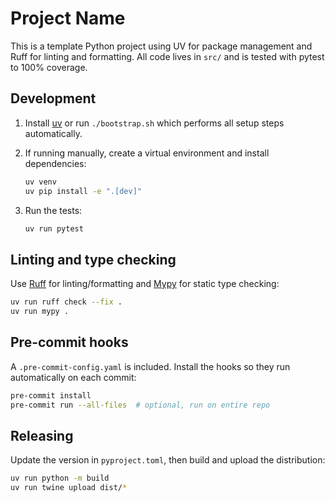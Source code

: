 # Project Name

This is a template Python project using UV for package management and Ruff for
linting and formatting. All code lives in `src/` and is tested with pytest to
100% coverage.

## Development

1. Install [uv](https://github.com/astral-sh/uv) or run `./bootstrap.sh` which
   performs all setup steps automatically.
2. If running manually, create a virtual environment and install dependencies:

   ```bash
   uv venv
   uv pip install -e ".[dev]"
   ```

3. Run the tests:

   ```bash
   uv run pytest
   ```

## Linting and type checking

Use [Ruff](https://github.com/astral-sh/ruff) for linting/formatting and
[Mypy](https://mypy-lang.org/) for static type checking:

```bash
uv run ruff check --fix .
uv run mypy .
```

## Pre-commit hooks

A `.pre-commit-config.yaml` is included. Install the hooks so they run
automatically on each commit:

```bash
pre-commit install
pre-commit run --all-files  # optional, run on entire repo
```

## Releasing

Update the version in `pyproject.toml`, then build and upload the distribution:

```bash
uv run python -m build
uv run twine upload dist/*
```
